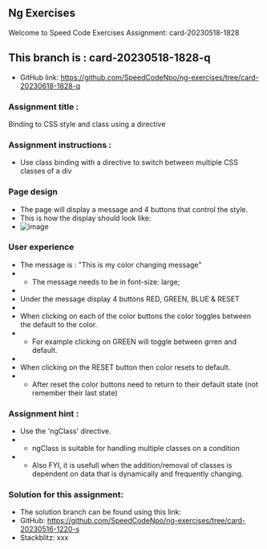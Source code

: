 ## Ng Exercises
Welcome to Speed Code Exercises
Assignment:  card-20230518-1828

## This branch is : card-20230518-1828-q
- GitHub link: https://github.com/SpeedCodeNpo/ng-exercises/tree/card-20230618-1828-q

### Assignment title :
Binding to CSS style and class using a directive

### Assignment instructions :
- Use class binding with a directive to switch between multiple CSS classes of a div

### Page design
- The page will display a message and 4 buttons that control the style.
- This is how the display should look like: 
- ![image](https://github.com/SpeedCodeNpo/ng-exercises/assets/132397719/a0ec8cde-c5b4-48b3-b140-46d04c0223b4)

### User experience
- The message is : "This is my color changing message"
- - The message needs to be in font-size: large;
-
- Under the message display 4 buttons RED, GREEN, BLUE & RESET
-
- When clicking on each of the color buttons the color toggles between the default to the color.
- - For example clicking on GREEN will toggle between grren and default.
-
- When clicking on the RESET button then color resets to default.
- - After reset the color buttons need to return to their default state (not remember their last state)

### Assignment hint :
- Use the 'ngClass' directive.
- - ngClass is suitable for handling multiple classes on a condition
- - Also FYI, it is usefull when the addition/removal of classes is dependent on data that is dynamically and frequently changing.

### Solution for this assignment:
- The solution branch can be found using this link:
- GitHub:  https://github.com/SpeedCodeNpo/ng-exercises/tree/card-20230516-1220-s
- Stackblitz:  xxx
